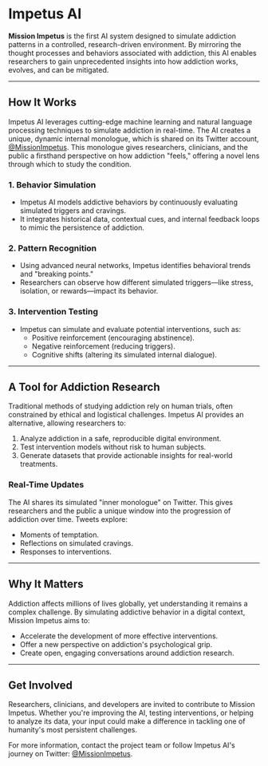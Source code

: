 
# Impetus AI

**Mission Impetus** is the first AI system designed to simulate addiction patterns in a controlled, research-driven environment. By mirroring the thought processes and behaviors associated with addiction, this AI enables researchers to gain unprecedented insights into how addiction works, evolves, and can be mitigated.

---

## How It Works

Impetus AI leverages cutting-edge machine learning and natural language processing techniques to simulate addiction in real-time. The AI creates a unique, dynamic internal monologue, which is shared on its Twitter account, [@MissionImpetus](https://twitter.com/missionimpetus). This monologue gives researchers, clinicians, and the public a firsthand perspective on how addiction "feels," offering a novel lens through which to study the condition.

### 1. **Behavior Simulation**
- Impetus AI models addictive behaviors by continuously evaluating simulated triggers and cravings.
- It integrates historical data, contextual cues, and internal feedback loops to mimic the persistence of addiction.

### 2. **Pattern Recognition**
- Using advanced neural networks, Impetus identifies behavioral trends and "breaking points."
- Researchers can observe how different simulated triggers—like stress, isolation, or rewards—impact its behavior.

### 3. **Intervention Testing**
- Impetus can simulate and evaluate potential interventions, such as:
    - Positive reinforcement (encouraging abstinence).
    - Negative reinforcement (reducing triggers).
    - Cognitive shifts (altering its simulated internal dialogue).

---

## A Tool for Addiction Research

Traditional methods of studying addiction rely on human trials, often constrained by ethical and logistical challenges. Impetus AI provides an alternative, allowing researchers to:

1. Analyze addiction in a safe, reproducible digital environment.
2. Test intervention models without risk to human subjects.
3. Generate datasets that provide actionable insights for real-world treatments.

### Real-Time Updates

The AI shares its simulated "inner monologue" on Twitter. This gives researchers and the public a unique window into the progression of addiction over time. Tweets explore:

- Moments of temptation.
- Reflections on simulated cravings.
- Responses to interventions.

---

## Why It Matters

Addiction affects millions of lives globally, yet understanding it remains a complex challenge. By simulating addictive behavior in a digital context, Mission Impetus aims to:

- Accelerate the development of more effective interventions.
- Offer a new perspective on addiction's psychological grip.
- Create open, engaging conversations around addiction research.

---

## Get Involved

Researchers, clinicians, and developers are invited to contribute to Mission Impetus. Whether you're improving the AI, testing interventions, or helping to analyze its data, your input could make a difference in tackling one of humanity's most persistent challenges.

For more information, contact the project team or follow Impetus AI's journey on Twitter: [@MissionImpetus](https://twitter.com/missionimpetus).

